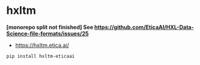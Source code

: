 # hxltm
**[monorepo split not finished] See https://github.com/EticaAI/HXL-Data-Science-file-formats/issues/25**

- <https://hxltm.etica.ai/>

```bash
pip install hxltm-eticaai
```


<!--

> TODO:
> - https://github.com/ymyzk/tox-gh-actions
> - re-add UNLICENSE
> - re-add dedicated tests with tox
> - documentation with one of the following:
>   - https://docs.antora.org/ / https://antora.org/
>   - https://github.com/manoelcampos/asciidoctor-ghpages-action
> - documentation that could be localized?
>   - https://github.com/OpenRefine/OpenRefine/issues/2273#issuecomment-574415046

- https://hxltm.etica.ai
- https://eticaai.github.io/hxltm/

-->
